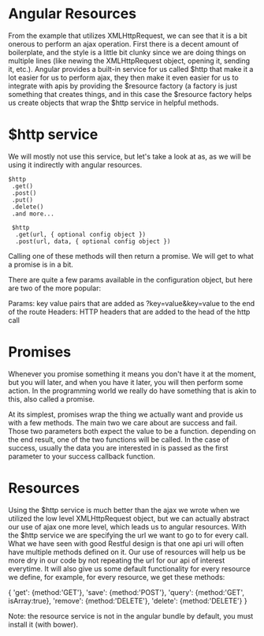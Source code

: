 Angular Resources
====

From the example that utilizes XMLHttpRequest, we can see that it is a bit
onerous to perform an ajax operation. First there is a decent amount of
boilerplate, and the style is a little bit clunky since we are doing things on
multiple lines (like newing the XMLHttpRequest object, opening it, sending it,
etc.). Angular provides a built-in service for us called $http that make it a
lot easier for us to perform ajax, they then make it even easier for us to
integrate with apis by providing the $resource factory (a factory is just
something that creates things, and in this case the $resource factory helps us
create objects that wrap the $http service in helpful methods.

# $http service

We will mostly not use this service, but let's take a look at as, as we will be
using it indirectly with angular resources.

```
$http
 .get()
 .post()
 .put()
 .delete()
 .and more...

 $http
  .get(url, { optional config object })
  .post(url, data, { optional config object })
```

Calling one of these methods will then return a promise. We will get to what a
promise is in a bit.

There are quite a few params available in the configuration object, but here are
two of the more popular:

Params: key value pairs that are added as ?key=value&key=value to the end of the
route
Headers: HTTP headers that are added to the head of the http call

# Promises

Whenever you promise something it means you don't have it at the moment, but you
will later, and when you have it later, you will then perform some action. In
the programming world we really do have something that is akin to this, also
called a promise.

At its simplest, promises wrap the thing we actually want and provide us with a
few methods. The main two we care about are success and fail. Those two
parameters both expect the value to be a function. depending on the end result,
one of the two functions will be called. In the case of success, usually the data
you are interested in is passed as the first parameter to your success callback
function.

# Resources

Using the $http service is much better than the ajax we wrote when we utilized
the low level XMLHttpRequest object, but we can actually abstract our use of
ajax one more level, which leads us to angular resources. With the $http service
we are specifying the url we want to go to for every call. What we have seen
with good Restful design is that one api uri will often have multiple methods
defined on it. Our use of resources will help us be more dry in our code by not
repeating the url for our api of interest everytime. It will also give us some
default functionality for every resource we define, for example, for every
resource, we get these methods:

{ 'get':    {method:'GET'},
  'save':   {method:'POST'},
  'query':  {method:'GET', isArray:true},
  'remove': {method:'DELETE'},
  'delete': {method:'DELETE'} }

Note: the resource service is not in the angular bundle by default, you must
install it (with bower).
